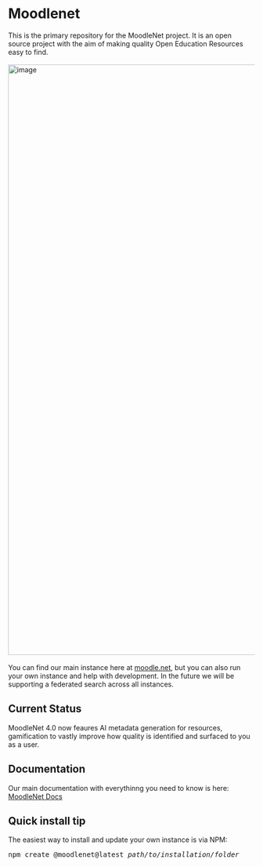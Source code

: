 # Moodlenet

This is the primary repository for the MoodleNet project.  It is an open source project with the aim of making quality Open Education Resources easy to find.  
<br/>
<img width="1204" alt="image" src="https://github.com/moodle/moodlenet/assets/88039935/fabae4d2-2c0f-43c4-8cf7-aec19eced3d3">
<br><br/>
You can find our main instance here at [moodle.net](https://moodle.net), but you can also run your own instance and help with development.  In the future we will be supporting a federated search across all instances. 

## Current Status

MoodleNet 4.0 now feaures AI metadata generation for resources, gamification to vastly improve how quality is identified and surfaced to you as a user.

## Documentation 

Our main documentation with everythinng you need to know is here:  [MoodleNet Docs](https://docs.moodle.org/dev/MoodleNet)

## Quick install tip

The easiest way to install and update your own instance is via NPM:  

<pre>
npm create @moodlenet@latest <i>path/to/installation/folder</i>
</pre>

